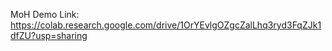 MoH Demo Link: https://colab.research.google.com/drive/1OrYEvlgOZgcZalLhq3ryd3FqZJk1dfZU?usp=sharing
